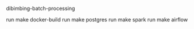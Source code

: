 dibimbing-batch-processing

run make docker-build
run make postgres
run make spark
run make airflow
